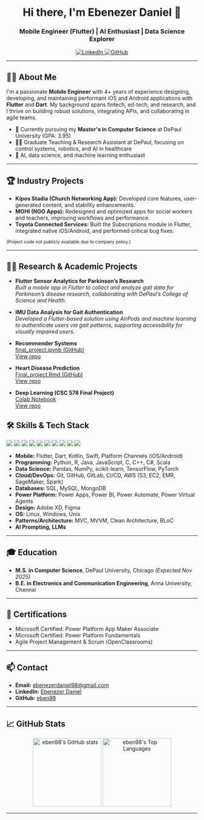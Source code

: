 <!-- Greeting & headline -->
<h1 align="center">Hi there, I'm Ebenezer Daniel 👋</h1>
<h3 align="center">Mobile Engineer (Flutter) | AI Enthusiast | Data Science Explorer</h3>

<p align="center">
  <a href="https://www.linkedin.com/in/ebenezer-daniel-i/">
    <img src="https://img.shields.io/badge/LinkedIn-blue?logo=linkedin&logoColor=white" alt="LinkedIn">
  </a>
  <a href="https://github.com/eben98">
    <img src="https://img.shields.io/badge/GitHub-%2312100E.svg?style=flat&logo=github&logoColor=white" alt="GitHub">
  </a>
</p>

---

## 👨‍💻 About Me

I'm a passionate **Mobile Engineer** with 4+ years of experience designing, developing, and maintaining performant iOS and Android applications with **Flutter** and **Dart**. My background spans fintech, ed-tech, and research, and I thrive on building robust solutions, integrating APIs, and collaborating in agile teams. 

- 🚀 Currently pursuing my **Master's in Computer Science** at DePaul University (GPA: 3.95)
- 🧑‍🏫 Graduate Teaching & Research Assistant at DePaul, focusing on control systems, robotics, and AI in healthcare
- 🤖 AI, data science, and machine learning enthusiast

---

## 🏆 Industry Projects

- **Kipos Stadia (Church Networking App):** Developed core features, user-generated content, and stability enhancements.
- **MOHI (NGO Apps):** Redesigned and optimized apps for social workers and teachers, improving workflows and performance.
- **Toyota Connected Services:** Built the Subscriptions module in Flutter, integrated native iOS/Android, and performed critical bug fixes.

<sub>(Project code not publicly available due to company policy.)</sub>

---

## 🧑‍🔬 Research & Academic Projects

- **Flutter Sensor Analytics for Parkinson’s Research**  
  *Built a mobile app in Flutter to collect and analyze gait data for Parkinson’s disease research, collaborating with DePaul’s College of Science and Health.*
  <!-- If you want to add a repo link, insert it here -->

- **IMU Data Analysis for Gait Authentication**  
  *Developed a Flutter-based solution using AirPods and machine learning to authenticate users via gait patterns, supporting accessibility for visually impaired users.*
  <!-- If you want to add a repo link, insert it here -->

- **Recommender Systems**  
  [final_project.ipynb (GitHub)](https://github.com/eben98/dsc_478_final_project_rec_system/blob/main/final_project.ipynb)  
  [View repo](https://github.com/eben98/dsc_478_final_project_rec_system)

- **Heart Disease Prediction**  
  [Final_project.Rmd (GitHub)](https://github.com/eben98/heart_prediction_with_r/blob/main/Final_project.Rmd)  
  [View repo](https://github.com/eben98/heart_prediction_with_r)

- **Deep Learning (CSC 578 Final Project)**  
  [Colab Notebook](https://colab.research.google.com/github/eben98/csc_578_final_project/blob/main/Final_Project_CSC_578.ipynb)  
  [View repo](https://github.com/eben98/csc_578_final_project)

## 🛠️ Skills & Tech Stack

<p>
  <img src="https://img.shields.io/badge/Flutter-02569B?logo=flutter&logoColor=white" />
  <img src="https://img.shields.io/badge/Dart-0175C2?logo=dart&logoColor=white" />
  <img src="https://img.shields.io/badge/Python-3776AB?logo=python&logoColor=white" />
  <img src="https://img.shields.io/badge/Power%20Platform-742774?logo=microsoftpowerplatform&logoColor=white" />
  <img src="https://img.shields.io/badge/Swift-F05138?logo=swift&logoColor=white" />
  <img src="https://img.shields.io/badge/Kotlin-7F52FF?logo=kotlin&logoColor=white" />
  <img src="https://img.shields.io/badge/Figma-F24E1E?logo=figma&logoColor=white" />
  <img src="https://img.shields.io/badge/AWS-232F3E?logo=amazonaws&logoColor=white" />
  <img src="https://img.shields.io/badge/Machine%20Learning-FF6F00?logo=tensorflow&logoColor=white" />
  <img src="https://img.shields.io/badge/CI%2FCD-222222?logo=githubactions&logoColor=white" />
</p>

- **Mobile:** Flutter, Dart, Kotlin, Swift, Platform Channels (iOS/Android)
- **Programming:** Python, R, Java, JavaScript, C, C++, C#, Scala
- **Data Science:** Pandas, NumPy, scikit-learn, TensorFlow, PyTorch
- **Cloud/DevOps:** Git, GitHub, GitLab, CI/CD, AWS (S3, EC2, EMR, SageMaker, Spark)
- **Databases:** SQL, MySQL, MongoDB
- **Power Platform:** Power Apps, Power BI, Power Automate, Power Virtual Agents
- **Design:** Adobe XD, Figma
- **OS:** Linux, Windows, Unix
- **Patterns/Architecture:** MVC, MVVM, Clean Architecture, BLoC
- **AI Prompting, LLMs**

---

## 🎓 Education

- **M.S. in Computer Science**, DePaul University, Chicago *(Expected Nov 2025)*
- **B.E. in Electronics and Communication Engineering**, Anna University, Chennai

---

## 🏅 Certifications

- Microsoft Certified: Power Platform App Maker Associate
- Microsoft Certified: Power Platform Fundamentals
- Agile Project Management & Scrum (OpenClassrooms)

---

## 📫 Contact

- **Email:** ebenezerdaniel98@gmail.com  
- **LinkedIn:** [Ebenezer Daniel](https://www.linkedin.com/in/ebenezer-daniel-i/)
- **GitHub:** [eben98](https://github.com/eben98)

---

## 📈 GitHub Stats

<p align="center">
  <img src="https://github-readme-stats.vercel.app/api?username=eben98&show_icons=true&theme=react" alt="eben98's GitHub stats" height="180"/>
  <img src="https://github-readme-stats.vercel.app/api/top-langs?username=eben98&layout=compact&theme=react" alt="eben98's Top Languages" height="180"/>
</p>

---
